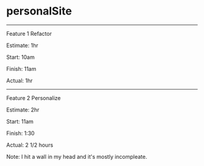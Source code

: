 # personalSite
------------------------------------------
Feature 1 Refactor

Estimate: 1hr

Start: 10am

Finish: 11am

Actual: 1hr

------------------------------------------
Feature 2 Personalize

Estimate: 2hr

Start: 11am

Finish: 1:30

Actual: 2 1/2 hours

Note: I hit a wall in my head and it's mostly incompleate.